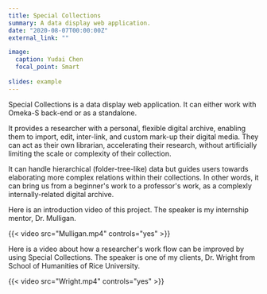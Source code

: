 ```yaml
---
title: Special Collections
summary: A data display web application.
date: "2020-08-07T00:00:00Z"
external_link: ""

image:
  caption: Yudai Chen
  focal_point: Smart
  
slides: example
---
```

Special Collections is a data display web application. It can either work with Omeka-S back-end or as a standalone.

It provides a researcher with a personal, flexible digital archive, enabling them to import, edit, inter-link, and custom mark-up their digital media. They can act as their own librarian, accelerating their research, without artificially limiting the scale or complexity of their collection.

It can handle hierarchical (folder-tree-like) data but guides users towards elaborating more complex relations within their collections. In other words, it can bring us from a beginner's work to a professor's work, as a complexly internally-related digital archive.

Here is an introduction video of this project. The speaker is my internship mentor, Dr. Mulligan.

{{< video src="Mulligan.mp4" controls="yes" >}} 

Here is a video about how a researcher's work flow can be improved by using Special Collections. The speaker is one of my clients, Dr. Wright from School of Humanities of Rice University.

{{< video src="Wright.mp4" controls="yes" >}} 

